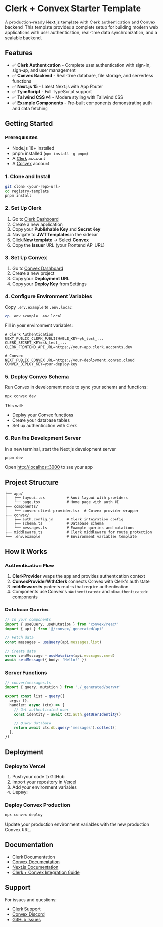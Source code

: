 # Clerk + Convex Starter Template

A production-ready Next.js template with Clerk authentication and Convex backend. This template provides a complete setup for building modern web applications with user authentication, real-time data synchronization, and a scalable backend.

## Features

- ✅ **Clerk Authentication** - Complete user authentication with sign-in, sign-up, and user management
- ✅ **Convex Backend** - Real-time database, file storage, and serverless functions
- ✅ **Next.js 15** - Latest Next.js with App Router
- ✅ **TypeScript** - Full TypeScript support
- ✅ **Tailwind CSS v4** - Modern styling with Tailwind CSS
- ✅ **Example Components** - Pre-built components demonstrating auth and data fetching

## Getting Started

### Prerequisites

- Node.js 18+ installed
- pnpm installed (`npm install -g pnpm`)
- A [Clerk](https://clerk.com) account
- A [Convex](https://convex.dev) account

### 1. Clone and Install

```bash
git clone <your-repo-url>
cd registry-template
pnpm install
```

### 2. Set Up Clerk

1. Go to [Clerk Dashboard](https://dashboard.clerk.com)
2. Create a new application
3. Copy your **Publishable Key** and **Secret Key**
4. Navigate to **JWT Templates** in the sidebar
5. Click **New template** → Select **Convex**
6. Copy the **Issuer** URL (your Frontend API URL)

### 3. Set Up Convex

1. Go to [Convex Dashboard](https://dashboard.convex.dev)
2. Create a new project
3. Copy your **Deployment URL**
4. Copy your **Deploy Key** from Settings

### 4. Configure Environment Variables

Copy `.env.example` to `.env.local`:

```bash
cp .env.example .env.local
```

Fill in your environment variables:

```env
# Clerk Authentication
NEXT_PUBLIC_CLERK_PUBLISHABLE_KEY=pk_test_...
CLERK_SECRET_KEY=sk_test_...
CLERK_FRONTEND_API_URL=https://your-app.clerk.accounts.dev

# Convex
NEXT_PUBLIC_CONVEX_URL=https://your-deployment.convex.cloud
CONVEX_DEPLOY_KEY=your-deploy-key
```

### 5. Deploy Convex Schema

Run Convex in development mode to sync your schema and functions:

```bash
npx convex dev
```

This will:
- Deploy your Convex functions
- Create your database tables
- Set up authentication with Clerk

### 6. Run the Development Server

In a new terminal, start the Next.js development server:

```bash
pnpm dev
```

Open [http://localhost:3000](http://localhost:3000) to see your app!

## Project Structure

```
├── app/
│   ├── layout.tsx          # Root layout with providers
│   └── page.tsx            # Home page with auth UI
├── components/
│   └── convex-client-provider.tsx  # Convex provider wrapper
├── convex/
│   ├── auth.config.js      # Clerk integration config
│   ├── schema.ts           # Database schema
│   └── messages.ts         # Example queries and mutations
├── middleware.ts           # Clerk middleware for route protection
└── .env.example            # Environment variables template
```

## How It Works

### Authentication Flow

1. **ClerkProvider** wraps the app and provides authentication context
2. **ConvexProviderWithClerk** connects Convex with Clerk's auth state
3. **middleware.ts** protects routes that require authentication
4. Components use Convex's `<Authenticated>` and `<Unauthenticated>` components

### Database Queries

```typescript
// In your components
import { useQuery, useMutation } from 'convex/react'
import { api } from '@/convex/_generated/api'

// Fetch data
const messages = useQuery(api.messages.list)

// Create data
const sendMessage = useMutation(api.messages.send)
await sendMessage({ body: 'Hello!' })
```

### Server Functions

```typescript
// convex/messages.ts
import { query, mutation } from './_generated/server'

export const list = query({
  args: {},
  handler: async (ctx) => {
    // Get authenticated user
    const identity = await ctx.auth.getUserIdentity()

    // Query database
    return await ctx.db.query('messages').collect()
  },
})
```

## Deployment

### Deploy to Vercel

1. Push your code to GitHub
2. Import your repository in [Vercel](https://vercel.com)
3. Add your environment variables
4. Deploy!

### Deploy Convex Production

```bash
npx convex deploy
```

Update your production environment variables with the new production Convex URL.

## Documentation

- [Clerk Documentation](https://clerk.com/docs)
- [Convex Documentation](https://docs.convex.dev)
- [Next.js Documentation](https://nextjs.org/docs)
- [Clerk + Convex Integration Guide](https://clerk.com/docs/guides/development/integrations/databases/convex)

## Support

For issues and questions:
- [Clerk Support](https://clerk.com/support)
- [Convex Discord](https://convex.dev/community)
- [GitHub Issues](https://github.com/your-repo/issues)
